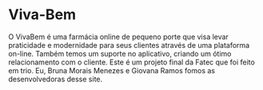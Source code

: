 # Viva-Bem

O VivaBem é uma farmácia online de pequeno porte que visa levar praticidade e modernidade para seus clientes através de uma 
plataforma on-line. Também temos um suporte no aplicativo, criando um ótimo relacionamento com o cliente.
Este é um projeto final da Fatec que foi feito em trio. Eu, Bruna Morais Menezes e Giovana Ramos fomos as desenvolvedoras desse site.
